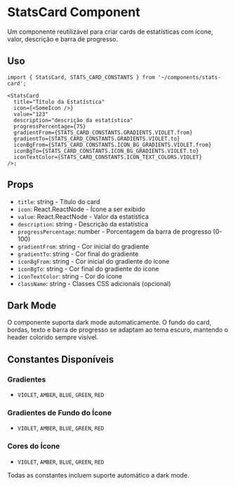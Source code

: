 # StatsCard Component

Um componente reutilizável para criar cards de estatísticas com ícone, valor, descrição e barra de progresso.

## Uso

```tsx
import { StatsCard, STATS_CARD_CONSTANTS } from '~/components/stats-card';

<StatsCard
  title="Título da Estatística"
  icon={<SomeIcon />}
  value="123"
  description="descrição da estatística"
  progressPercentage={75}
  gradientFrom={STATS_CARD_CONSTANTS.GRADIENTS.VIOLET.from}
  gradientTo={STATS_CARD_CONSTANTS.GRADIENTS.VIOLET.to}
  iconBgFrom={STATS_CARD_CONSTANTS.ICON_BG_GRADIENTS.VIOLET.from}
  iconBgTo={STATS_CARD_CONSTANTS.ICON_BG_GRADIENTS.VIOLET.to}
  iconTextColor={STATS_CARD_CONSTANTS.ICON_TEXT_COLORS.VIOLET}
/>;
```

## Props

- `title`: string - Título do card
- `icon`: React.ReactNode - Ícone a ser exibido
- `value`: React.ReactNode - Valor da estatística
- `description`: string - Descrição da estatística
- `progressPercentage`: number - Porcentagem da barra de progresso (0-100)
- `gradientFrom`: string - Cor inicial do gradiente
- `gradientTo`: string - Cor final do gradiente
- `iconBgFrom`: string - Cor inicial do gradiente do ícone
- `iconBgTo`: string - Cor final do gradiente do ícone
- `iconTextColor`: string - Cor do ícone
- `className`: string - Classes CSS adicionais (opcional)

## Dark Mode

O componente suporta dark mode automaticamente. O fundo do card, bordas, texto e barra de progresso se adaptam ao tema escuro, mantendo o header colorido sempre visível.

## Constantes Disponíveis

### Gradientes

- `VIOLET`, `AMBER`, `BLUE`, `GREEN`, `RED`

### Gradientes de Fundo do Ícone

- `VIOLET`, `AMBER`, `BLUE`, `GREEN`, `RED`

### Cores do Ícone

- `VIOLET`, `AMBER`, `BLUE`, `GREEN`, `RED`

Todas as constantes incluem suporte automático a dark mode.
